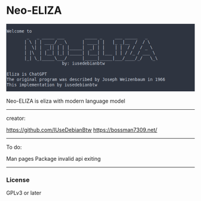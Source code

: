 # Neo-ELIZA

![Neo-Eliza](Images/Neo-eliza.png)

Neo-ELIZA is eliza with modern language model

-----------------------
creator:

https://github.com/IUseDebianBtw
https://bossman7309.net/

-----------------------

To do:

Man pages
Package
invalid api exiting

-----------------------
### License 

GPLv3 or later
